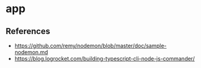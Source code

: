 # app
## References
- https://github.com/remy/nodemon/blob/master/doc/sample-nodemon.md
- https://blog.logrocket.com/building-typescript-cli-node-js-commander/